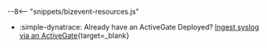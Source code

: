 
--8<-- "snippets/bizevent-resources.js"

- :simple-dynatrace: Already have an ActiveGate Deployed? [Ingest syslog via an ActiveGate](https://docs.dynatrace.com/docs/observe-and-explore/logs/lma-log-ingestion/lma-log-investion-syslog){target=_blank}
